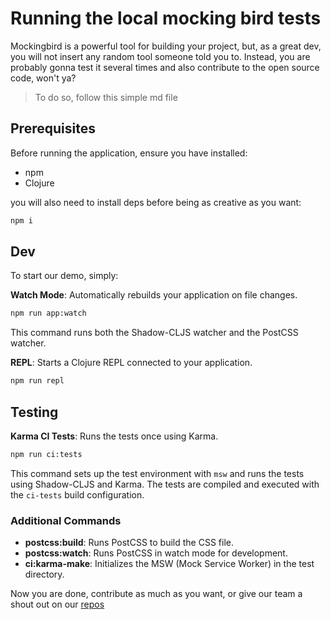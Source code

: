 # Running the local mocking bird tests

Mockingbird is a powerful tool for building your project, but, as a great dev, you will not insert any random tool someone told you to. Instead, you are probably gonna test it several times and also contribute to the open source code, won't ya?

> To do so, follow this simple md file

## Prerequisites

Before running the application, ensure you have installed:

- npm 
- Clojure

you will also need to install deps before being as creative as you want:

``` sh
npm i
```

## Dev 

To start our demo, simply:

**Watch Mode**: Automatically rebuilds your application on file changes.
   
   ```sh
   npm run app:watch
   ```

   This command runs both the Shadow-CLJS watcher and the PostCSS watcher.

 **REPL**: Starts a Clojure REPL connected to your application.

   ```sh
   npm run repl
   ```

## Testing

 **Karma CI Tests**: Runs the tests once using Karma.

   ```sh
   npm run ci:tests
   ```

   This command sets up the test environment with `msw` and runs the tests using Shadow-CLJS and Karma. The tests are compiled and executed with the `ci-tests` build configuration.

### Additional Commands

- **postcss:build**: Runs PostCSS to build the CSS file.
- **postcss:watch**: Runs PostCSS in watch mode for development.
- **ci:karma-make**: Initializes the MSW (Mock Service Worker) in the test directory.


Now you are done, contribute as much as you want, or give our team a shout out on our [repos](https://github.com/moclojer)
